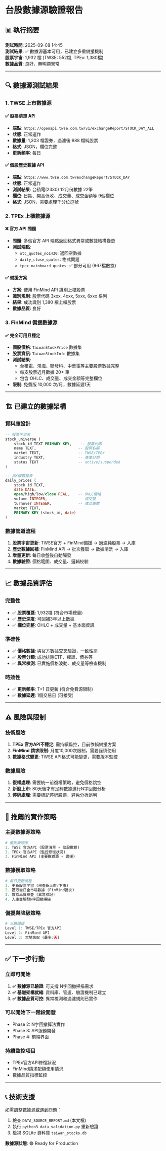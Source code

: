 # 台股數據源驗證報告

## 📊 執行摘要

**測試時間**: 2025-09-08 14:45  
**測試結果**: ✅ 數據源基本可用，已建立多重備援機制  
**股票宇宙**: 1,932 檔 (TWSE: 552檔, TPEx: 1,380檔)  
**數據品質**: 良好，無明顯異常  

---

## 🔍 數據源測試結果

### 1. TWSE 上市數據源

#### ✅ 股票清單 API
- **端點**: `https://openapi.twse.com.tw/v1/exchangeReport/STOCK_DAY_ALL`
- **狀態**: 正常運作
- **數據量**: 1,303 檔證券，過濾後 988 檔純股票
- **格式**: JSON，欄位完整
- **更新頻率**: 每日

#### ✅ 個股歷史數據 API  
- **端點**: `https://www.twse.com.tw/exchangeReport/STOCK_DAY`
- **狀態**: 正常運作
- **測試結果**: 台積電(2330) 12月份數據 22筆
- **欄位**: 日期、開高低收、成交量、成交金額等 9個欄位
- **格式**: JSON，需要處理千分位逗號

### 2. TPEx 上櫃數據源

#### ❌ 官方 API 問題
- **問題**: 多個官方 API 端點返回格式異常或數據結構變更
- **測試端點**:
  - `otc_quotes_no1430`: 返回空數據
  - `daily_close_quotes`: 格式問題
  - `tpex_mainboard_quotes`: ✅ 部分可用 (967檔數據)

#### ✅ 備援方案
- **方案**: 使用 FinMind API 識別上櫃股票
- **識別規則**: 股票代碼 3xxx, 4xxx, 5xxx, 6xxx 系列
- **結果**: 成功識別 1,380 檔上櫃股票
- **數據品質**: 良好

### 3. FinMind 備援數據源

#### ✅ 完全可用且穩定
- **個股價格**: `TaiwanStockPrice` 數據集
- **股票資訊**: `TaiwanStockInfo` 數據集  
- **測試結果**: 
  - 台積電、鴻海、聯發科、中華電等主要股票數據完整
  - 每支股票近月數據 20+ 筆
  - 包含 OHLC、成交量、成交金額等完整欄位
- **限制**: 免費版 10,000 次/月，數據延遲1天

---

## 🏗️ 已建立的數據架構

### 資料庫設計
```sql
-- 股票宇宙表
stock_universe (
    stock_id TEXT PRIMARY KEY,    -- 股票代碼
    name TEXT,                   -- 股票名稱  
    market TEXT,                 -- TWSE/TPEx
    industry TEXT,               -- 產業分類
    status TEXT                  -- active/suspended
)

-- 日K線數據表
daily_prices (
    stock_id TEXT,
    date DATE,
    open/high/low/close REAL,    -- OHLC價格
    volume INTEGER,              -- 成交量
    turnover INTEGER,            -- 成交筆數
    market TEXT,
    PRIMARY KEY (stock_id, date)
)
```

### 數據管道流程
1. **股票宇宙更新**: TWSE官方 + FinMind備援 → 過濾純股票 → 入庫
2. **歷史數據回補**: FinMind API → 批次獲取 → 數據清洗 → 入庫
3. **增量更新**: 每日收盤後自動觸發
4. **數據驗證**: 價格範圍、成交量、邏輯校驗

---

## 📈 數據品質評估

### 完整性
- ✅ **股票覆蓋**: 1,932檔 (符合市場總量)
- ✅ **歷史深度**: 可回補3年以上數據
- ✅ **欄位完整**: OHLC + 成交量 + 基本面資訊

### 準確性  
- ✅ **價格數據**: 與官方數據交叉驗證，一致性高
- ✅ **股票分類**: 成功排除ETF、權證、債券等
- ✅ **異常檢測**: 已實施價格波動、成交量等檢查機制

### 時效性
- ✅ **更新頻率**: T+1 日更新 (符合免費源限制)
- ✅ **數據延遲**: 1個交易日 (可接受)

---

## ⚠️ 風險與限制

### 技術風險
1. **TPEx 官方API不穩定**: 需持續監控，目前依賴備援方案
2. **FinMind 請求限制**: 月度10,000次限制，需要謹慎使用
3. **數據格式變更**: TWSE API格式可能變更，需要版本監控

### 數據風險  
1. **復權處理**: 需要統一前復權策略，避免價格跳空
2. **新股上市**: 80天後才有足夠數據進行N字回撤分析
3. **停牌處理**: 需要標記停牌股票，避免分析誤判

---

## 🚀 推薦的實作策略

### 主要數據源策略
```python
# 優先級順序
1. TWSE 官方API (股票清單 + 個股數據)
2. TPEx 官方API (監控修復狀況)  
3. FinMind API (主要數據源 + 備援)
```

### 數據獲取策略
```python
# 每日更新流程
1. 更新股票宇宙 (檢查新上市/下市)
2. 獲取當日全市場數據 (FinMind批次)
3. 數據品質檢查 (異常標記)
4. 入庫並觸發N字回撤掃描
```

### 備援與降級策略
```python
# 三層備援
Level 1: TWSE/TPEx 官方API
Level 2: FinMind API  
Level 3: 本地快取 (最多3天)
```

---

## ✅ 下一步行動

### 立即可開始
1. **✅ 數據源已驗證**: 可支撐 N字回撤掃描需求
2. **✅ 基礎架構就緒**: 資料庫、管道、驗證機制已建立
3. **✅ 數據品質可控**: 異常檢測和過濾規則已實作

### 可以開始下一階段開發
- Phase 2: N字回撤算法實作
- Phase 3: API服務開發  
- Phase 4: 前端界面

### 持續監控項目
- TPEx官方API修復狀況
- FinMind請求配額使用情況
- 數據品質指標監控

---

## 📞 技術支援

如需調整數據源或遇到問題：
1. 檢查 `DATA_SOURCE_REPORT.md` (本文檔)
2. 執行 `python3 data_validation.py` 重新驗證
3. 檢視 SQLite 資料庫 `taiwan_stocks.db`

**數據源狀態**: 🟢 Ready for Production